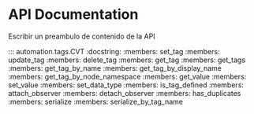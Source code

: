 # API Documentation

Escribir un preambulo de contenido de la API

::: automation.tags.CVT
    :docstring:
    :members: set_tag
    :members: update_tag
    :members: delete_tag
    :members: get_tag
    :members: get_tags
    :members: get_tag_by_name
    :members: get_tag_by_display_name
    :members: get_tag_by_node_namespace
    :members: get_value
    :members: set_value
    :members: set_data_type
    :members: is_tag_defined
    :members: attach_observer
    :members: detach_observer
    :members: has_duplicates
    :members: serialize
    :members: serialize_by_tag_name